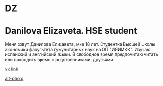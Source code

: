 # DZ
# Danilova Elizaveta. HSE student
Меня зовут Данилова Елизавета, мне 18 лет. Студентка Высшей школы экономики факультета гумунитарных наук на ОП "ИЯИМКК". Изучаю испанский и английский языки. В свободное время предпочитаю читать или проводить время с родственниками, друзьями.

 [vk link](https://m.vk.com/danilovali)
 
 [alt-photo](https://pp.userapi.com/c824503/v824503271/6d1db/Wjb66QMwNIk.jpg)
 
 
